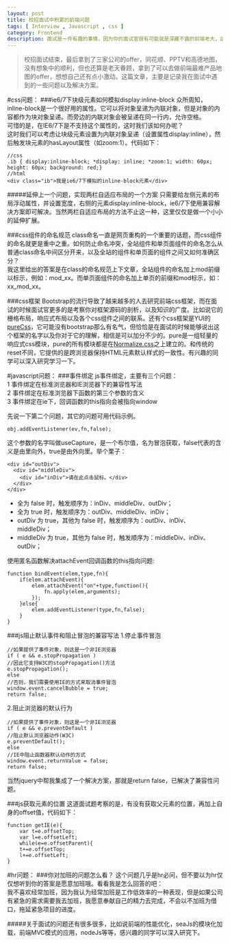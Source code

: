 ```yaml
---
layout: post
title: 校招面试中积累的前端问题
tags: [ Interview , Javascript , css ]
category: Frontend
description: 面试是一件有趣的事情，因为你的面试官很有可能就是深藏不露的前端老大，这篇文章记录的是在校招的时候遇见的一些前端问题及相应的解决方案。
---
```

>校招面试结束，最后拿到了三家公司的offer，同花顺、PPTV和高德地图，没有想象中的顺利，但也还算是老天眷顾，拿到了可以去做前端最难产品地图的offer，想想自己还有点小激动。这篇文章，主要是记录我在面试中遇到的一些问题以及解决方案。

#css问题：
###ie6/7下块级元素如何模拟display:inline-block
众所周知，inline-block是一个很好用的属性。它可以将对象呈递为内联对象，但是对象的内容都作为块对象呈递。而旁边的内联对象会被呈递在同一行内，允许空格。<br>
可惜的是，在IE6/7下是不支持这个属性的，这时我们该如何办呢？<br>
这时我们可以考虑让块级元素设置为内联对象呈递（设置属性display:inline），然后触发块元素的hasLayout属性（如zoom:1）。代码如下：

    //css
    .ib { display:inline-block; *display: inline; *zoom:1; width: 60px; height: 60px; background: red;}
    //html
    <div class="ib">我是ie6/7下模拟的inline-block元素</div>
#####延伸上一个问题，实现两栏自适应布局的一个方案
只需要给左侧元素的布局浮动属性，并设置宽度，右侧的元素display:inline-block，ie6/7下使用兼容解决方案即可解决。当然两栏自适应布局的方法不止这一种，这里仅仅是做一个小小的延伸扩展。

###css组件的命名规范
class命名一直是网页重构的一个重要的话题，而css组件的命名就更是重中之重。如何防止命名冲突，全站组件和单页面组件的命名怎么从普通class命名中间区分开来，以及全站的组件和单页面的组件之间又如何准确区分？<br>
我这里给出的答案是在class的命名规范上下文章，全站组件的命名加上mod前缀以标示，例如：mod\_xx。而单页面组件的命名加上单页的前缀和mod标示，如：xx\_mod\_xx。

###css框架
Bootstrap的流行导致了越来越多的人去研究前端css框架，而在面试的时候面试官更多的是考察你对框架源码的剖析，以及知识的广度。比如说它的栅格布局，响应式布局以及各个css组件之间的联系。还有个css框架是YUI的[pureCss](https://github.com/yui/pure/)，它可能没有bootstrap那么有名气，但恰恰是在面试的时候能够说出这个框架的名字以及你对于它的理解，相信是可以加分不少的。pure是一组轻量的响应式css模块，pure的所有模块都是在[Normalize.css](http://necolas.github.io/normalize.css/)之上建立的。和传统的reset不同，它提供的是跨浏览器保持HTML元素默认样式的一致性。有兴趣的同学可以深入研究学习一下。

#javascript问题：
###事件绑定
js事件绑定，主要有三个问题：<br>
1 事件绑定在标准浏览器和IE浏览器下的兼容性写法<br>2 事件绑定在标准浏览器下函数的第三个参数的含义
<br>3 事件绑定在ie下，回调函数的this指向会被指向window

先说一下第二个问题，其它的问题可用代码示例。

    obj.addEventListener(ev,fn,false);

这个参数的名字叫做useCapture，是一个布尔值，名为冒泡获取，false代表的含义是由里向外，true是由外向里。举个栗子：

    <div id="outDiv">
      <div id="middleDiv">
        <div id="inDiv">请在此点击鼠标。</div>
      </div>
    </div>

- 全为 false 时，触发顺序为：inDiv、middleDiv、outDiv；
- 全为 true 时，触发顺序为：outDiv、middleDiv、inDiv；
- outDiv 为 true，其他为 false 时，触发顺序为：outDiv、inDiv、middleDiv；
- middleDiv 为 true，其他为 false 时，触发顺序为：middleDiv、inDiv、outDiv；

使用匿名函数解决attachEvent回调函数的this指向问题:

    function bindEvent(elem,type,fn){
        if(elem.attachEvent){
            elem.attachEvent("on"+type,function(){
                fn.apply(elem,arguments);
            });
        }else{
            elem.addEventListener(type,fn,false);
        }
    }

###js阻止默认事件和阻止冒泡的兼容写法
1.停止事件冒泡 

    //如果提供了事件对象，则这是一个非IE浏览器
    if ( e && e.stopPropagation )
    //因此它支持W3C的stopPropagation()方法
    e.stopPropagation(); 
    else
    //否则，我们需要使用IE的方式来取消事件冒泡 
    window.event.cancelBubble = true;
    return false;

2.阻止浏览器的默认行为

    //如果提供了事件对象，则这是一个非IE浏览器 
    if ( e && e.preventDefault ) 
    //阻止默认浏览器动作(W3C) 
    e.preventDefault(); 
    else
    //IE中阻止函数器默认动作的方式 
    window.event.returnValue = false; 
    return false;

当然jquery中帮我集成了一个解决方案，那就是return false，已解决了兼容性问题。

###js获取元素的位置
这道面试题考察的是，有没有获取父元素的位置，再加上自身的offset值，代码如下：

    function getIE(e){
        var t=e.offsetTop;
        var l=e.offsetLeft;
        while(e=e.offsetParent){
        t+=e.offsetTop;
        l+=e.offsetLeft;
    }

#hr问题：
###你对加班的问题怎么看？
这个问题几乎是hr必问，但不要以为hr仅仅想听到你的答案是愿意加班哦。看看我是怎么回答的吧：<br>
我不喜欢经常加班，因为我认为经常加班是工作低效率的一种表现，但是如果公司有紧急的需求需要我去加班，我愿意奉献自己的精力去完成，不会以不加班为借口，拖延紧急项目的进度。

#####关于面试的问题还有很多很多，比如说前端的性能优化，seaJs的模块化加载，前端MVC模式的应用，nodeJs等等，感兴趣的同学可以深入研究下。